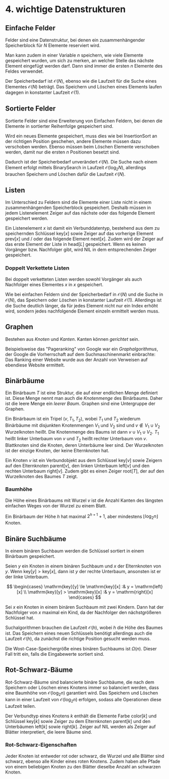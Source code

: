 # 4. wichtige Datenstrukturen
## Einfache Felder
Felder sind eine Datenstruktur, bei denen ein zusammenhängender Speicherblock für $N$ Elemente reserviert wird.

Man kann zudem in einer Variable $n$ speichern, wie viele Elemente gespeichert wurden, um sich zu merken, an welcher Stelle das nächste Element eingefügt werden darf. Dann sind immer die ersten $n$ Elemente des Feldes verwendet.

Der Speicherbedarf ist $\mathcal O(N)$, ebenso wie die Laufzeit für die Suche eines Elementes $\mathcal O(N)$ beträgt. Das Speichern und Löschen eines Elements laufen dagegen in konstanter Laufzeit $\mathcal O(1)$.

## Sortierte Felder
Sortierte Felder sind eine Erweiterung von Einfachen Feldern, bei denen die Elemente in sortierter Reihenfolge gespeichert sind.

Wird ein neues Elemente gespeichert, muss dies wie bei $\mathrm{InsertionSort}$ an der richtigen Position geschehen, andere Elemente müssen dazu verschoben werden. Ebenso müssen beim Löschen Elemente verschoben werden, damit nur die ersten $n$ Positionen besetzt sind.

Dadurch ist der Speicherbedarf unverändert $\mathcal O(N)$. Die Suche nach einem Element erfolgt mittels $\mathrm{BinarySearch}$ in Laufzeit $\mathcal O(\log_2N)$, allerdings brauchen Speichern und Löschen dafür die Laufzeit $\mathcal O(N)$.

## Listen
Im Unterschied zu Feldern sind die Elemente einer Liste nicht in einem zusammenhängenden Speicherblock gespeichert. Deshalb müssen in jedem Listenelement Zeiger auf das nächste oder das folgende Element gespeichert werden.

Ein Listenelement $x$ ist damit ein Verbunddatentyp, bestehend aus dem zu speichernden Schlüssel $\mathrm{key}[x]$ sowie Zeiger auf das vorherige Element $\mathrm{prev}[x]$ und / oder das folgende Element $\mathrm{next}[x]$. Zudem wird der Zeiger auf das erste Element der Liste in $\mathrm{head}[L]$ gespeichert. Wenn es keinen Vorgänger bzw. Nachfolger gibt, wird $\mathrm{NIL}$ in dem entsprechenden Zeiger gespeichert.

### Doppelt Verkettete Listen
Bei doppelt verketteten Listen werden sowohl Vorgänger als auch Nachfolger eines Elementes $x$ in $x$ gespeichert.

Wie bei einfachen Feldern sind der Speicherbedarf in $\mathcal O(N)$ und die Suche in $\mathcal O(N)$, das Speichern oder Löschen in konstanter Laufzeit $\mathcal O(1)$. Allerdings ist die Suche deutlich länger, da für jedes Element nicht nur ein Index erhöht wird, sondern jedes nachfolgende Element einzeln ermittelt werden muss.

## Graphen
Bestehen aus _Knoten_ und _Kanten_. Kanten können _gerichtet_ sein.

Beispielsweise das "Pageranking" von Google war ein _Graphalgorithmus_, der Google die Vorherrschaft auf dem Suchmaschinenmarkt einbrachte: Das Ranking einer Website wurde aus der Anzahl von Verweisen auf ebendiese Website ermittelt.

## Binärbäume
Ein Binärbaum $T$ ist eine Struktur, die auf einer endlichen Menge definiert ist. Diese Menge nennt man auch die _Knotenmenge_ des Binärbaums. Daher ist die leere Menge ein _leerer Baum_. Graphen sind eine Untergruppe der Graphen.

Ein Binärbaum ist ein Tripel $(v, T_1, T_2)$, wobei $T_1$ und $T_2$ wiederum Binärbäume mit disjunkten Knotenmengen $V_1$ und $V_2$ sind und $v\notin V_1\cup V_2$ Wurzelknoten heißt. Die Knotenmenge des Baums ist dann ${v}\cup V_1 \cup V_2$. $T_1$ heißt linker Unterbaum von $v$ und $T_2$ heißt rechter Unterbaum von $v$. Blattknoten sind die Knoten, deren Unterbäume leer sind. Der Wurzelknoten ist der einzige Knoten, der keine Elternknoten hat.

Ein Knoten $v$ ist ein Verbundobjekt aus dem Schlüssel $\mathrm{key}[v]$ sowie Zeigern auf den Elternknoten $\mathrm{parent}[v]$, den linken Unterbaum $\mathrm{left}[v]$ und den rechten Unterbaum $\mathrm{right}[v]$. Zudem gibt es einen Zeiger $\mathrm{root}[T]$, der auf den Wurzelknoten des Baumes $T$ zeigt.

### Baumhöhe
Die Höhe eines Binärbaums mit Wurzel $v$ ist die Anzahl Kanten des längsten einfachen Weges von der Wurzel zu einem Blatt.

Ein Binärbaum der Höhe $h$ hat maximal $2^{h+1}+1$, aber mindestens $\lfloor\log_2n\rfloor$ Knoten.

## Binäre Suchbäume
In einem binären Suchbaum werden die Schlüssel sortiert in einem Binärbaum gespeichert.

Seien $y$ ein Knoten in einem binären Suchbaum und $x$ der Elternknoten von $y$. Wenn $\mathrm{key}[y]>\mathrm{key}[x]$, dann ist $y$ der rechte Unterbaum, ansonsten ist er der linke Unterbaum.

$$
\begin{cases}
    \mathrm{key}[y] \le \mathrm{key}[x] :& y = \mathrm{left}[x] \\
    \mathrm{key}[y] > \mathrm{key}[x] :& y = \mathrm{right}[x]
\end{cases}
$$

Sei $x$ ein Knoten in einem binären Suchbaum mit zwei Kindern. Dann hat der Nachfolger von $x$ maximal ein Kind, da der Nachfolger den nächstgrößeren Schlüssel hat.

Suchalgorithmen brauchen die Laufzeit $\mathcal O(h)$, wobei $h$ die Höhe des Baumes ist. Das Speichern eines neuen Schlüssels benötigt allerdings auch die Laufzeit $\mathcal O(h)$, da zunächst die richtige Position gesucht werden muss.

Die Wost-Case-Speichergröße eines binären Suchbaums ist $\Omega(n)$. Dieser Fall tritt ein, falls die Eingabewerte sortiert sind.

## Rot-Schwarz-Bäume
Rot-Schwarz-Bäume sind balancierte binäre Suchbäume, die nach dem Speichern oder Löschen eines Knotens immer so balanciert werden, dass eine Baumhöhe von $\mathcal O(\log_2n)$ garantiert wird. Das Speichern und Löschen kann in einer Laufzeit von $\mathcal O(\log_2n)$ erfolgen, sodass alle Operationen diese Laufzeit teilen.

Der Verbundtyp eines Knotens $k$ enthält die Elemente Farbe $\mathrm{color}[k]$ und Schlüssel $\mathrm{key}[k]$ sowie Zeiger zu dem Elternknoten $\mathrm{parent}[k]$ und den Unterbäumen $\mathrm{left}[k]$ sowie $\mathrm{right}[k]$. Zeiger auf $\mathrm{NIL}$ werden als Zeiger auf Blätter interpretiert, die leere Bäume sind.

### Rot-Schwarz-Eigenschaften
Jeder Knoten ist entweder rot oder schwarz, die Wurzel und alle Blätter sind schwarz, ebenso alle Kinder eines roten Knotens. Zudem haben alle Pfade von einem beliebigen Knoten zu den Blätter dieselbe Anzahl an schwarzen Knoten.

